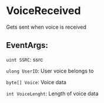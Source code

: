 VoiceReceived
=============
Gets sent when voice is received

## EventArgs:
`uint SSRC`: ssrc

`ulong UserID`: User voice belongs to

`byte[] Voice`: Voice data

`int VoiceLenght`: Length of voice data
